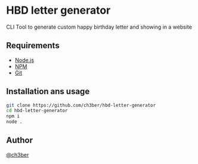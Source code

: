 # HBD letter generator

CLI Tool to generate custom happy birthday letter and showing in a website

## Requirements

- [Node.js](https://nodejs.org)
- [NPM](https://nodejs.org)
- [Git](https://git-scm.com)

## Installation ans usage

```bash
git clone https://github.com/ch3ber/hbd-letter-generator
cd hbd-letter-generator
npm i
node .
```

## Author

[@ch3ber](https://www.github.com/ch3ber)
